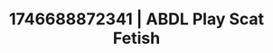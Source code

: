 ---
categories:
- Curvy goddess
- Spiritual kink
- Interactive NSFW
- AI-generated
- Intimate moaning
- Back arch
- ASMR
- Cosplay
image: /assets/images/1746688872341.jpg
layout: post
seo:
  description: Featured content with sensual ABDL Play, Scat Fetish. HD images available.
  keywords: ABDL Play, Scat Fetish
  og_image: /assets/images/1746688872341.jpg
  schema_type: VisualArtwork
tags:
- '#1746688872341'
- ABDL Play
- Scat Fetish
title: 1746688872341 | ABDL Play Scat Fetish
---